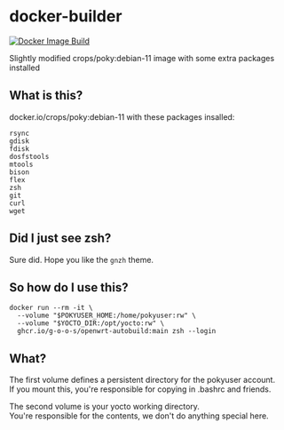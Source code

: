 # docker-builder
[![Docker Image Build](https://github.com/yocto-wrt/docker-builder/actions/workflows/docker-publish.yml/badge.svg?branch=main)](https://github.com/yocto-wrt/docker-builder/actions/workflows/docker-publish.yml)

Slightly modified crops/poky:debian-11 image with some extra packages installed

## What is this?

docker.io/crops/poky:debian-11 with these packages insalled:

```none
rsync 
gdisk 
fdisk 
dosfstools 
mtools 
bison 
flex 
zsh 
git 
curl 
wget
```

## Did I just see zsh?

Sure did. Hope you like the `gnzh` theme.

## So how do I use this?

```
docker run --rm -it \
  --volume "$POKYUSER_HOME:/home/pokyuser:rw" \
  --volume "$YOCTO_DIR:/opt/yocto:rw" \
  ghcr.io/g-o-o-s/openwrt-autobuild:main zsh --login
```

## What?

The first volume defines a persistent directory for the pokyuser account. \
If you mount this, you're responsible for copying in .bashrc and friends.

The second volume is your yocto working directory. \
You're responsible for the contents, we don't do anything special here.
